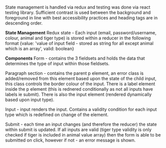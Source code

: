State management is handled via redux and testing was done via react testing library.  Sufficient contrast is used between the background and foreground in line with best accessibility practices and heading tags are in descending order.

<b>State Management</b>
Redux state - Each input (email, password/username, colour, animal and tiger type) is stored within a reducer in the following format {value: 'value of input field - stored as string for all except animal which is an array', valid: boolean}

<b>Components</b>
Form - contains the 3 fieldsets and holds the data that determines the type of input within those fieldsets.

Paragraph section - contains the parent p element, an error class is added/removed from this element based upon the state of the child input, this class controls the border colour of the input. There is a label element inside the p element (this is rednered conditionally as not all inputs have labels ie submit).  There is also the input element (rendered dynamically based upon input type).

Input - input renders the input.  Contains a validity condition for each input type which is redefined on change of the element.

Submit - each time an input changes (and therefore the reducer) the state within submit is updated.  If all inputs are valid (tiger type validity is only checked if tiger is included in animal value array) then the form is able to be submitted on click, however if not - an error message is shown.
